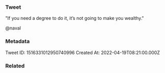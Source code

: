 ### Tweet
"If you need a degree to do it, it’s not going to make you wealthy."

@naval

### Metadata
Tweet ID: 1516331012950740996
Created At: 2022-04-19T08:21:00.000Z

### Related


